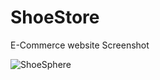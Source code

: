 # ShoeStore
E-Commerce website Screenshot



![ShoeSphere](https://github.com/user-attachments/assets/5960fc82-665e-4fda-952b-ae7fc2609e4f)
